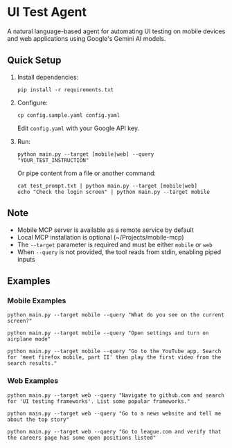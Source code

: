 # UI Test Agent

A natural language-based agent for automating UI testing on mobile devices and web applications using Google's Gemini AI models.

## Quick Setup

1. Install dependencies:
   ```
   pip install -r requirements.txt
   ```

2. Configure:
   ```
   cp config.sample.yaml config.yaml
   ```
   Edit `config.yaml` with your Google API key.

3. Run:
   ```
   python main.py --target [mobile|web] --query "YOUR_TEST_INSTRUCTION"
   ```
   
   Or pipe content from a file or another command:
   ```
   cat test_prompt.txt | python main.py --target [mobile|web]
   echo "Check the login screen" | python main.py --target mobile
   ```

## Note
- Mobile MCP server is available as a remote service by default
- Local MCP installation is optional (~/Projects/mobile-mcp)
- The `--target` parameter is required and must be either `mobile` or `web`
- When `--query` is not provided, the tool reads from stdin, enabling piped inputs

## Examples

### Mobile Examples
```
python main.py --target mobile --query "What do you see on the current screen?"

python main.py --target mobile --query "Open settings and turn on airplane mode"

python main.py --target mobile --query "Go to the YouTube app. Search for 'meet firefox mobile, part II' then play the first video from the search results."
```

### Web Examples
```
python main.py --target web --query "Navigate to github.com and search for 'UI testing frameworks'. List some popular frameworks."

python main.py --target web --query "Go to a news website and tell me about the top story"

python main.py --target web --query "Go to league.com and verify that the careers page has some open positions listed"
```
